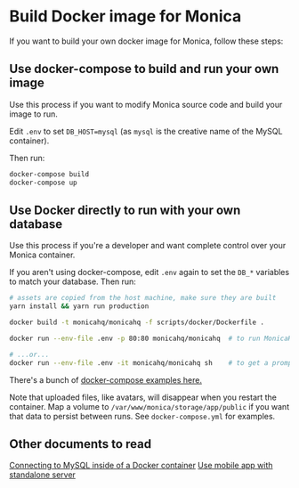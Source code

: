 # Build Docker image for Monica

If you want to build your own docker image for Monica, follow these steps:

## Use docker-compose to build and run your own image

Use this process if you want to modify Monica source code and build
your image to run.

Edit `.env` to set `DB_HOST=mysql` (as `mysql` is the creative name of the MySQL container).

Then run:

```sh
docker-compose build
docker-compose up
```

## Use Docker directly to run with your own database

Use this process if you're a developer and want complete control over
your Monica container.

If you aren't using docker-compose, edit `.env` again to set the `DB_*` variables to match your database. Then run:

```sh
# assets are copied from the host machine, make sure they are built
yarn install && yarn run production

docker build -t monicahq/monicahq -f scripts/docker/Dockerfile .

docker run --env-file .env -p 80:80 monicahq/monicahq  # to run MonicaHQ

# ...or...
docker run --env-file .env -it monicahq/monicahq sh    # to get a prompt
```

There's a bunch of [docker-compose examples here.](https://github.com/monicahq/docker/tree/master/.examples)

Note that uploaded files, like avatars, will disappear when you
restart the container. Map a volume to
`/var/www/monica/storage/app/public` if you want that data to persist
between runs. See `docker-compose.yml` for examples.

## Other documents to read

[Connecting to MySQL inside of a Docker container](/docs/installation/docker-mysql.md)
[Use mobile app with standalone server](/docs/installation/mobile.md)
